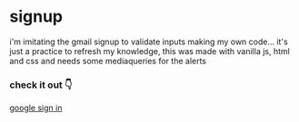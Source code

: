 # signup
i'm imitating the gmail signup to validate inputs making my own code... it's just a practice to refresh my knowledge, this was made with vanilla js, html and css and needs some mediaqueries for the alerts

### check it out 👇
[google sign in](https://mickyrendon.github.io/signup/)
